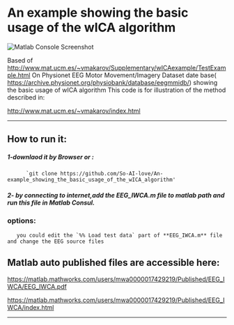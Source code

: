 #  An example showing the basic usage of the wICA algorithm

![ Matlab Console Screenshot](http://s7.picofile.com/file/8387073234/Screenshot_from_2020_02_04_05_27_45.png)

Based of http://www.mat.ucm.es/~vmakarov/Supplementary/wICAexample/TestExample.html
On Physionet EEG Motor Movement/Imagery Dataset date base(  https://archive.physionet.org/physiobank/database/eegmmidb/)
showing the basic usage of wICA algorithm
This code is for illustration of the method described in:  

http://www.mat.ucm.es/~vmakarov/index.html

----------------

## How to run it:

##### 1-downlaod it by Browser or :

          `git clone https://github.com/So-AI-love/An-example_showing_the_basic_usage_of_the_wICA_algorithm'
          
##### 2- by connecting to internet,add the **EEG_IWCA.m** file to matlab path and run this file in Matlab Consul.
     
     
### options:
       you could edit the `%% Load test data` part of **EEG_IWCA.m** file and change the EEG source files

## Matlab auto published files are accessible here:

https://matlab.mathworks.com/users/mwa0000017429219/Published/EEG_IWCA/EEG_IWCA.pdf

https://matlab.mathworks.com/users/mwa0000017429219/Published/EEG_IWCA/index.html

------------------------

